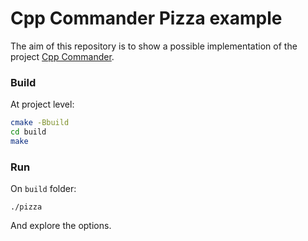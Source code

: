 # Cpp Commander Pizza example

The aim of this repository is to show a possible implementation of the project
[Cpp Commander](https://github.com/turbodt/cpp-commander).

### Build

At project level:

```bash
cmake -Bbuild
cd build
make
```

### Run

On `build` folder:

```
./pizza
```

And explore the options.
